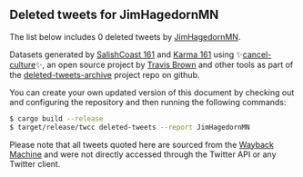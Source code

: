 ## Deleted tweets for JimHagedornMN

The list below includes 0 deleted tweets by
[JimHagedornMN](https://twitter.com/JimHagedornMN).



Datasets generated by [SalishCoast 161](https://twitter.com/SalishCoastA) and [Karma 161](https://twitter.com/KarmaOneSixOne)
using ✨[cancel-culture](https://github.com/travisbrown/cancel-culture)✨, an open source project by [Travis Brown](https://twitter.com/travisbrown) 
and other tools as part of the [deleted-tweets-archive](https://github.com/salcoast/deleted-tweets-archive/) project repo on github.

You can create your own updated version of this document by checking out and configuring the
repository and then running the following commands:

```bash
$ cargo build --release
$ target/release/twcc deleted-tweets --report JimHagedornMN
```

Please note that all tweets quoted here are sourced from the
[Wayback Machine](https://web.archive.org) and were not directly accessed through the Twitter API or
any Twitter client.

